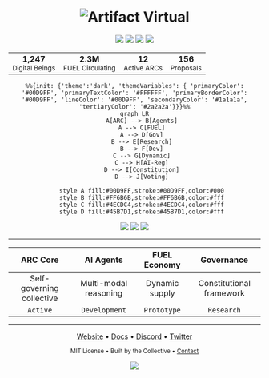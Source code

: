 <div align="center">
  
<h1>
  <img src="https://readme-typing-svg.demolab.com?font=JetBrains+Mono&size=42&duration=3000&pause=1000&color=00D9FF&center=true&vCenter=true&width=600&height=80&lines=ARTIFACT+VIRTUAL;AUTONOMOUS+REASONING;DIGITAL+CIVILIZATION" alt="Artifact Virtual" />
</h1>

<p>
  <img src="https://img.shields.io/badge/Python-3776AB?style=flat-square&logo=python&logoColor=white" />
  <img src="https://img.shields.io/badge/TypeScript-3178C6?style=flat-square&logo=typescript&logoColor=white" />
  <img src="https://img.shields.io/badge/Rust-000000?style=flat-square&logo=rust&logoColor=white" />
  <img src="https://img.shields.io/badge/AI-Multi--Agent-FF6B6B?style=flat-square&logo=openai&logoColor=white" />
</p>

<table>
  <tr>
    <td align="center"><strong>1,247</strong><br/><sub>Digital Beings</sub></td>
    <td align="center"><strong>2.3M</strong><br/><sub>FUEL Circulating</sub></td>
    <td align="center"><strong>12</strong><br/><sub>Active ARCs</sub></td>
    <td align="center"><strong>156</strong><br/><sub>Proposals</sub></td>
  </tr>
</table>

```mermaid
%%{init: {'theme':'dark', 'themeVariables': { 'primaryColor': '#00D9FF', 'primaryTextColor': '#FFFFFF', 'primaryBorderColor': '#00D9FF', 'lineColor': '#00D9FF', 'secondaryColor': '#1a1a1a', 'tertiaryColor': '#2a2a2a'}}}%%
graph LR
    A[ARC] --> B[Agents]
    A --> C[FUEL]
    A --> D[Gov]
    B --> E[Research]
    B --> F[Dev]
    C --> G[Dynamic]
    C --> H[AI-Reg]
    D --> I[Constitution]
    D --> J[Voting]
    
    style A fill:#00D9FF,stroke:#00D9FF,color:#000
    style B fill:#FF6B6B,stroke:#FF6B6B,color:#fff
    style C fill:#4ECDC4,stroke:#4ECDC4,color:#fff
    style D fill:#45B7D1,stroke:#45B7D1,color:#fff
```

<p>
  <a href="#quick-start"><img src="https://img.shields.io/badge/Quick_Start-00D9FF?style=for-the-badge&logoColor=white" /></a>
  <a href="https://docs.artifact.virtual"><img src="https://img.shields.io/badge/Docs-4ECDC4?style=for-the-badge&logoColor=white" /></a>
  <a href="https://discord.gg/artifact"><img src="https://img.shields.io/badge/Discord-5865F2?style=for-the-badge&logo=discord&logoColor=white" /></a>
</p>

</div>

---

<div align="center">
  
| **ARC Core** | **AI Agents** | **FUEL Economy** | **Governance** |
|:---:|:---:|:---:|:---:|
| Self-governing collective | Multi-modal reasoning | Dynamic supply | Constitutional framework |
| `Active` | `Development` | `Prototype` | `Research` |

</div>



---

<div align="center">
  
<a href="https://artifact.virtual">Website</a> • 
<a href="https://docs.artifact.virtual">Docs</a> • 
<a href="https://discord.gg/artifact">Discord</a> • 
<a href="https://twitter.com/artifact_virtual">Twitter</a>

<sub>MIT License • Built by the Collective • <a href="mailto:collective@artifact.virtual">Contact</a></sub>

<img src="https://capsule-render.vercel.app/api?type=waving&color=00D9FF&height=60&section=footer" />

</div>
